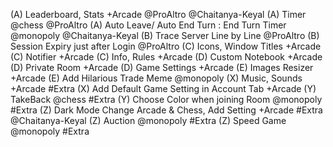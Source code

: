 (A) Leaderboard, Stats +Arcade @ProAltro @Chaitanya-Keyal
(A) Timer @chess @ProAltro
(A) Auto Leave/ Auto End Turn : End Turn Timer @monopoly @Chaitanya-Keyal
(B) Trace Server Line by Line @ProAltro
(B) Session Expiry just after Login @ProAltro
(C) Icons, Window Titles +Arcade
(C) Notifier +Arcade
(C) Info, Rules +Arcade
(D) Custom Notebook +Arcade
(D) Private Room +Arcade
(D) Game Settings +Arcade
(E) Images Resizer +Arcade
(E) Add Hilarious Trade Meme @monopoly
(X) Music, Sounds +Arcade #Extra
(X) Add Default Game Setting in Account Tab +Arcade
(Y) TakeBack @chess #Extra
(Y) Choose Color when joining Room @monopoly #Extra
(Z) Dark Mode Change Arcade & Chess, Add Setting +Arcade #Extra @Chaitanya-Keyal
(Z) Auction @monopoly #Extra
(Z) Speed Game @monopoly #Extra
